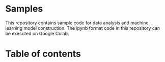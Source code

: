 # Samples
This repository contains sample code for data analysis and machine learning model construction. The ipynb format code in this repository can be executed on Google Colab.

# Table of contents
